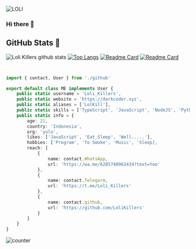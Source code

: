 ![LOLI](https://raw.githubusercontent.com/LoliKillers/LoliKillers-Database/master/video/anim.gif)
### Hi there 👋


## GitHub Stats 🌟

![Loli Killers github stats](https://github-readme-stats.vercel.app/api?username=LoliKillers&theme=chartreuse-dark&count_private=true&show_icons=true&cache_seconds=1800)
[![Top Langs](https://github-readme-stats.vercel.app/api/top-langs/?username=LoliKillers&theme=chartreuse-dark&layout=compact)](https://github.com/LoliKillers/LoliKillers)
[![Readme Card](https://github-readme-stats.vercel.app/api/pin/?username=LoliKillers&repo=Apriliya-Api&theme=blue-green)](https://github.com/LoliKillers/LoliKillers)
[![Readme Card](https://github-readme-stats.vercel.app/api/pin/?username=LoliKillers&repo=lolkil-scraper&theme=blue-green)](https://github.com/LoliKillers/LoliKillers)


```TypeScript


import { contact, User } from './github'

export default class ME implements User {
    public static username = 'Loli_Killers',
    public static website = 'https://darkcoder.xyz',
    public static aliases = ['LolKill'],
    public static skills = ['TypeScript', 'JavaScript', 'NodeJS', 'Python', 'HTML', 'css', 'ruby', 'php']
    public static info = {
        age: 21,
        country: 'Indonesia',
        org: 'yolo',
        likes: ['JavaScript', 'Eat_Sleep', 'Well.....'],
        hobbies: ['Program', 'To Smoke', 'Music', 'Sleep],
        reach: [
            {
                name: contact.WhatsApp,
                url: 'https://wa.me/6285748962434?text=Yoo'
            },
            {
                name: contact.Telegarm,
                url: 'https://t.me/Loli_Killers'
            },
            {
                name: contact.github,
                url: 'https://github.com/LoliKillers'
            }
        ]
    }
}

```

![counter](https://komarev.com/ghpvc/?username=LoliKillers&style=flat-square)
